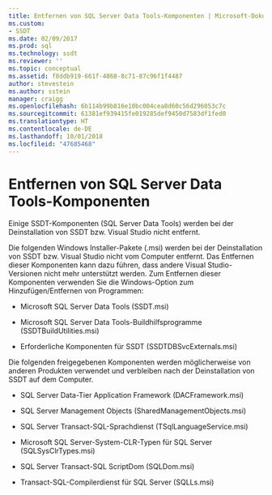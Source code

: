 ```yaml
---
title: Entfernen von SQL Server Data Tools-Komponenten | Microsoft-Dokumentation
ms.custom:
- SSDT
ms.date: 02/09/2017
ms.prod: sql
ms.technology: ssdt
ms.reviewer: ''
ms.topic: conceptual
ms.assetid: f8ddb919-661f-4868-8c71-87c96f1f4487
author: stevestein
ms.author: sstein
manager: craigg
ms.openlocfilehash: 6b114b99b816e10bc004cea8d60c56d296053c7c
ms.sourcegitcommit: 61381ef939415fe019285def9450d7583df1fed0
ms.translationtype: HT
ms.contentlocale: de-DE
ms.lasthandoff: 10/01/2018
ms.locfileid: "47685468"
---
```

# <a name="removing-sql-server-data-tools-components"></a>Entfernen von SQL Server Data Tools-Komponenten
Einige SSDT-Komponenten (SQL Server Data Tools) werden bei der Deinstallation von SSDT bzw. Visual Studio nicht entfernt.  
  
Die folgenden Windows Installer-Pakete (.msi) werden bei der Deinstallation von SSDT bzw. Visual Studio nicht vom Computer entfernt. Das Entfernen dieser Komponenten kann dazu führen, dass andere Visual Studio-Versionen nicht mehr unterstützt werden. Zum Entfernen dieser Komponenten verwenden Sie die Windows-Option zum Hinzufügen/Entfernen von Programmen:  
  
-   Microsoft SQL Server Data Tools (SSDT.msi)  
  
-   Microsoft SQL Server Data Tools-Buildhilfsprogramme (SSDTBuildUtilities.msi)  
  
-   Erforderliche Komponenten für SSDT (SSDTDBSvcExternals.msi)  
  
Die folgenden freigegebenen Komponenten werden möglicherweise von anderen Produkten verwendet und verbleiben nach der Deinstallation von SSDT auf dem Computer.  
  
-   SQL Server Data-Tier Application Framework (DACFramework.msi)  
  
-   SQL Server Management Objects (SharedManagementObjects.msi)  
  
-   SQL Server Transact\-SQL-Sprachdienst (TSqlLanguageService.msi)  
  
-   Microsoft SQL Server-System-CLR-Typen für SQL Server (SQLSysClrTypes.msi)  
  
-   SQL Server Transact\-SQL ScriptDom (SQLDom.msi)  
  
-   Transact\-SQL-Compilerdienst für SQL Server (SQLLs.msi)  
  
